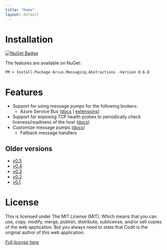 ```yaml
---
title: "Home"
layout: default
---
```


# Installation

[![NuGet Badge](https://buildstats.info/nuget/Arcus.Messaging.Abstractions?packageVersion=0.6.0)](https://www.nuget.org/packages/Arcus.Messaging.Abstractions/0.6.0)

The features are available on NuGet:

```shell
PM > Install-Package Arcus.Messaging.Abstractions -Version 0.6.0
```

# Features

- Support for using message pumps for the following brokers:
    - Azure Service Bus ([docs](features/message-pumps/service-bus) | [extensions](features/service-bus))
- Support for exposing TCP health probes to periodically check liveness/readiness of the host ([docs](features/tcp-health-probe))
- Customize message pumps ([docs](features/message-pumps/customization))
    - Fallback message handlers

## Older versions

- [v0.5](./../v0.5.0)
- [v0.4](./../v0.4.0)
- [v0.3](./../v0.3.0)
- [v0.2](./../v0.2.0)
- [v0.1](./../v0.1.0)

# License
This is licensed under The MIT License (MIT). Which means that you can use, copy, modify, merge, publish, distribute, sublicense, and/or sell copies of the web application. But you always need to state that Codit is the original author of this web application.

*[Full license here](https://github.com/arcus-azure/arcus.messaging/blob/master/LICENSE)*
